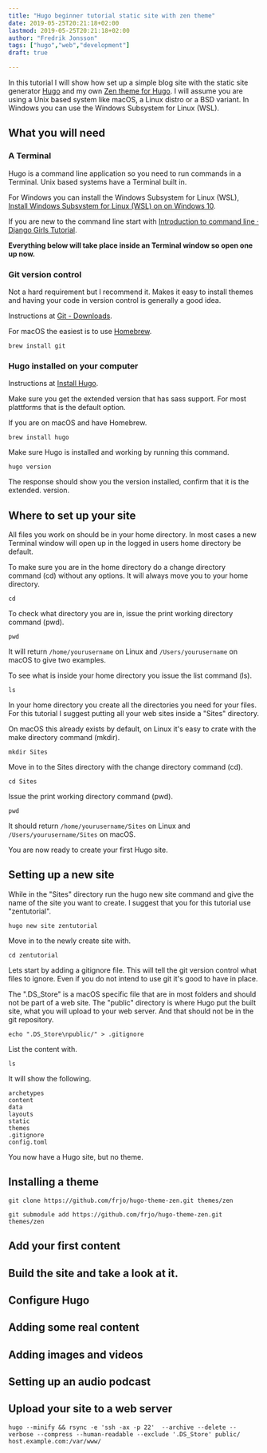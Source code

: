 ```yaml
---
title: "Hugo beginner tutorial static site with zen theme"
date: 2019-05-25T20:21:18+02:00
lastmod: 2019-05-25T20:21:18+02:00
author: "Fredrik Jonsson"
tags: ["hugo","web","development"]
draft: true

---
```


In this tutorial I will show how set up a simple blog site with the static site generator [Hugo](https://gohugo.io/) and my own [Zen theme for Hugo](https://github.com/frjo/hugo-theme-zen). I will assume you are using a Unix based system like macOS, a Linux distro or a BSD variant. In Windows you can use the Windows Subsystem for Linux (WSL).


## What you will need

### A Terminal

Hugo is a command line application so you need to run commands in a Terminal. Unix based systems have a Terminal built in.

For Windows you can install the Windows Subsystem for Linux (WSL), [Install Windows Subsystem for Linux (WSL) on on Windows 10](https://docs.microsoft.com/en-us/windows/wsl/install-win10).

If you are new to the command line start with [Introduction to command line · Django Girls Tutorial](https://tutorial.djangogirls.org/en/intro_to_command_line/).

**Everything below will take place inside an Terminal window so open one up now.**

### Git version control

Not a hard requirement but I recommend it. Makes it easy to install themes and having your code in version control is generally a good idea.

Instructions at [Git - Downloads](https://git-scm.com/downloads).

For macOS the easiest is to use [Homebrew](https://brew.sh/).

~~~~
brew install git
~~~~


### Hugo installed on your computer

Instructions at [Install Hugo](https://gohugo.io/getting-started/installing).

Make sure you get the extended version that has sass support. For most plattforms that is the default option.

If you are on macOS and have Homebrew.

~~~~
brew install hugo
~~~~

Make sure Hugo is installed and working by running this command.

~~~~
hugo version
~~~~

The response should show you the version installed, confirm that it is the extended. version.


## Where to set up your site

All files you work on should be in your home directory. In most cases a new Terminal window will open up in the logged in users home directory be default. 

To make sure you are in the home directory do a change directory command (cd) without any options. It will always move you to your home directory.

~~~~
cd
~~~~

To check what directory you are in, issue the print working directory command (pwd).

~~~~
pwd
~~~~

It will return `/home/yourusername` on Linux and `/Users/yourusername` on macOS to give two examples.

To see what is inside your home directory you issue the list command (ls).

~~~~
ls
~~~~

In your home directory you create all the directories you need for your files. For this tutorial I suggest putting all your web sites inside a "Sites" directory.

On macOS this already exists by default, on Linux it's easy to crate with the make directory command (mkdir).

~~~~
mkdir Sites
~~~~

Move in to the Sites directory with the change directory command (cd).

~~~~
cd Sites
~~~~

Issue the print working directory command (pwd).

~~~~
pwd
~~~~

It should return `/home/yourusername/Sites` on Linux and `/Users/yourusername/Sites` on macOS.

You are now ready to create your first Hugo site.


## Setting up a new site

While in the "Sites" directory run the hugo new site command and give the name of the site you want to create. I suggest that you for this tutorial use "zentutorial".

~~~~
hugo new site zentutorial
~~~~

Move in to the newly create site with.

~~~~
cd zentutorial
~~~~

Lets start by adding a gitignore file. This will tell the git version control what files to ignore. Even if you do not intend to use git it's good to have in place.

The ".DS_Store" is a macOS specific file that are in most folders and should not be part of a web site. The "public" directory is where Hugo put the built site, what you will upload to your web server. And that should not be in the git repository.

~~~~
echo ".DS_Store\npublic/" > .gitignore
~~~~

List the content with.

~~~~
ls
~~~~

It will show the following.

~~~~
archetypes
content
data
layouts
static
themes
.gitignore
config.toml
~~~~

You now have a Hugo site, but no theme.

## Installing a theme

~~~~
git clone https://github.com/frjo/hugo-theme-zen.git themes/zen
~~~~

~~~~
git submodule add https://github.com/frjo/hugo-theme-zen.git themes/zen
~~~~


## Add your first content



## Build the site and take a look at it.




## Configure Hugo




## Adding some real content




## Adding images and videos




## Setting up an audio podcast




## Upload your site to a web server





~~~~
hugo --minify && rsync -e 'ssh -ax -p 22'  --archive --delete --verbose --compress --human-readable --exclude '.DS_Store' public/ host.example.com:/var/www/
~~~~
